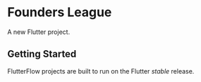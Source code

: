 # Founders League

A new Flutter project.

## Getting Started

FlutterFlow projects are built to run on the Flutter _stable_ release.
